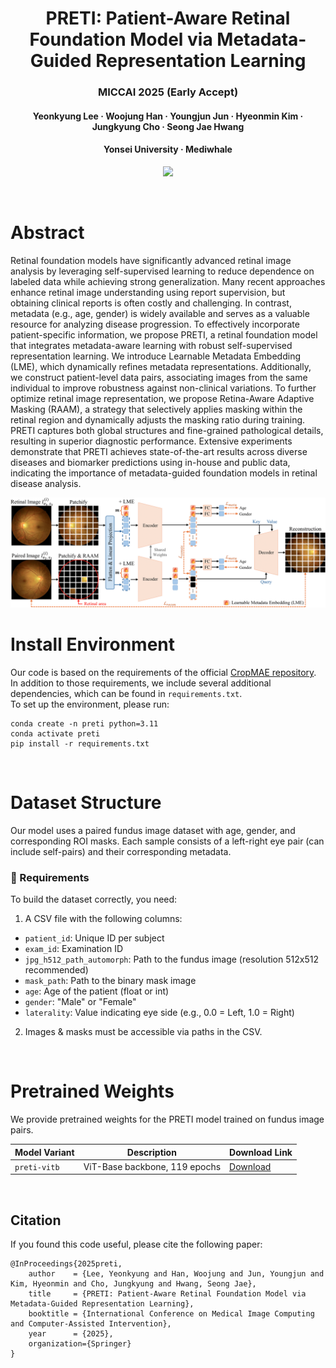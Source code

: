 
<p align="center">
  <h1 align="center">PRETI: Patient-Aware Retinal Foundation Model via Metadata-Guided Representation Learning</h1>
  <h3 align="center"><b>MICCAI 2025 (Early Accept)</b></h3>
  <p align="center">
    <h4 align="center">
      <strong>Yeonkyung Lee</strong></a> · 
      <strong>Woojung Han</strong></a> · 
      <strong>Youngjun Jun</strong></a> · 
      <strong>Hyeonmin Kim</strong></a> · 
      <strong>Jungkyung Cho</strong></a> · 
      <strong>Seong Jae Hwang</strong></a>
    </h4>
    <h4 align="center">
      Yonsei University ·
      Mediwhale
    </h4>
  </p>
  <p align="center">
    <a href="https://arxiv.org/abs/2505.12233"><img src="https://img.shields.io/badge/arXiv-2505.12233-b31b1b.svg" height=22.5></a>
  </p>
  <br>
</p>

# Abstract
Retinal foundation models have significantly advanced retinal image analysis by leveraging self-supervised learning to reduce dependence on labeled data while achieving strong generalization. Many recent approaches enhance retinal image understanding using report supervision, but obtaining clinical reports is often costly and challenging. In contrast, metadata (e.g., age, gender) is widely available and serves as a valuable resource for analyzing disease progression. To effectively incorporate patient-specific information, we propose PRETI, a retinal foundation model that integrates metadata-aware learning with robust self-supervised representation learning. We introduce Learnable Metadata Embedding (LME), which dynamically refines metadata representations. Additionally, we construct patient-level data pairs, associating images from the same individual to improve robustness against non-clinical variations. To further optimize retinal image representation, we propose Retina-Aware Adaptive Masking (RAAM), a strategy that selectively applies masking within the retinal region and dynamically adjusts the masking ratio during training. PRETI captures both global structures and fine-grained pathological details, resulting in superior diagnostic performance. Extensive experiments demonstrate that PRETI achieves state-of-the-art results across diverse diseases and biomarker predictions using in-house and public data, indicating the importance of metadata-guided foundation models in retinal disease analysis.

<p align="center">
<img src="docs/fig_main.png" width="800px"/>  

<br>

# Install Environment

Our code is based on the requirements of the official [CropMAE repository](https://github.com/alexandre-eymael/CropMAE).  
In addition to those requirements, we include several additional dependencies, which can be found in `requirements.txt`.  
To set up the environment, please run:


```
conda create -n preti python=3.11
conda activate preti
pip install -r requirements.txt
```
<br>

# Dataset Structure
Our model uses a paired fundus image dataset with age, gender, and corresponding ROI masks. Each sample consists of a left-right eye pair (can include self-pairs) and their corresponding metadata.

### 🔧 Requirements
To build the dataset correctly, you need:

1. A CSV file with the following columns:
- `patient_id`: Unique ID per subject
- `exam_id`: Examination ID
- `jpg_h512_path_automorph`: Path to the fundus image (resolution 512x512 recommended)
- `mask_path`: Path to the binary mask image
- `age`: Age of the patient (float or int)
- `gender`: "Male" or "Female"
- `laterality`: Value indicating eye side (e.g., 0.0 = Left, 1.0 = Right)

2. Images & masks must be accessible via paths in the CSV.

<br>

# Pretrained Weights

We provide pretrained weights for the PRETI model trained on fundus image pairs.


| Model Variant | Description               | Download Link |
|---------------|---------------------------|----------------|
| `preti-vitb`  | ViT-Base backbone, 119 epochs | [Download](https://drive.google.com/file/d/1mEFm3bxSPPOm4bLPC9Ey64oeq-6F0S0G/view?usp=drive_link) |

<br>

## Citation
If you found this code useful, please cite the following paper:

```
@InProceedings{2025preti,
    author    = {Lee, Yeonkyung and Han, Woojung and Jun, Youngjun and Kim, Hyeonmin and Cho, Jungkyung and Hwang, Seong Jae},
    title     = {PRETI: Patient-Aware Retinal Foundation Model via Metadata-Guided Representation Learning},
    booktitle = {International Conference on Medical Image Computing and Computer-Assisted Intervention},
    year      = {2025},
    organization={Springer}
}
```